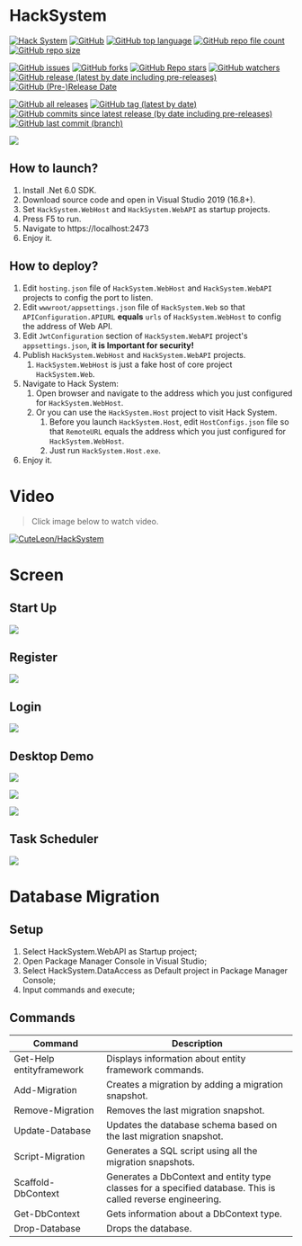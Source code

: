 # HackSystem

[![Hack System](https://github.com/CuteLeon/HackSystem/workflows/.Net%20Build/badge.svg)](https://github.com/CuteLeon/HackSystem/actions/workflows/dotnet-core.yml)
[![GitHub](https://img.shields.io/github/license/CuteLeon/HackSystem)](https://github.com/CuteLeon/HackSystem/blob/master/LICENSE)
[![GitHub top language](https://img.shields.io/github/languages/top/CuteLeon/HackSystem)](https://github.com/CuteLeon/HackSystem/search?l=c%23)
[![GitHub repo file count](https://img.shields.io/github/directory-file-count/CuteLeon/HackSystem)](https://github.com/CuteLeon/HackSystem)
[![GitHub repo size](https://img.shields.io/github/repo-size/CuteLeon/HackSystem)](https://github.com/CuteLeon/HackSystem/archive/refs/heads/master.zip)

[![GitHub issues](https://img.shields.io/github/issues/CuteLeon/HackSystem)](https://github.com/CuteLeon/HackSystem/issues?q=is%3Aopen+is%3Aissue)
[![GitHub forks](https://img.shields.io/github/forks/CuteLeon/HackSystem)](https://github.com/CuteLeon/HackSystem/network/members)
[![GitHub Repo stars](https://img.shields.io/github/stars/CuteLeon/HackSystem)](https://github.com/CuteLeon/HackSystem/stargazers)
[![GitHub watchers](https://img.shields.io/github/watchers/CuteLeon/HackSystem)](https://github.com/CuteLeon/HackSystem/watchers)
[![GitHub release (latest by date including pre-releases)](https://img.shields.io/github/v/release/CuteLeon/HackSystem?include_prereleases)](https://github.com/CuteLeon/HackSystem/releases)
[![GitHub (Pre-)Release Date](https://img.shields.io/github/release-date-pre/CuteLeon/HackSystem)](https://github.com/CuteLeon/HackSystem/releases)

[![GitHub all releases](https://img.shields.io/github/downloads/CuteLeon/HackSystem/total)](https://github.com/CuteLeon/HackSystem/archive/refs/heads/master.zip)
[![GitHub tag (latest by date)](https://img.shields.io/github/v/tag/CuteLeon/HackSystem)](https://github.com/CuteLeon/HackSystem/tags)
[![GitHub commits since latest release (by date including pre-releases)](https://img.shields.io/github/commits-since/CuteLeon/HackSystem/latest/master?include_prereleases)](https://github.com/CuteLeon/HackSystem/releases)
[![GitHub last commit (branch)](https://img.shields.io/github/last-commit/CuteLeon/HackSystem/master)](https://github.com/CuteLeon/HackSystem/commits/master)


![](https://raw.github.com/CuteLeon/HackSystem/master/HackSystem.Web/wwwroot/LogoImage.png)

## How to launch?

1. Install .Net 6.0 SDK.
2. Download source code and open in Visual Studio 2019 (16.8+).
3. Set `HackSystem.WebHost` and `HackSystem.WebAPI` as startup projects.
4. Press F5 to run.
5. Navigate to https://localhost:2473
6. Enjoy it.

## How to deploy?

1. Edit `hosting.json` file of `HackSystem.WebHost` and `HackSystem.WebAPI` projects to config the port to listen.
2. Edit `wwwroot/appsettings.json` file of `HackSystem.Web` so that `APIConfiguration.APIURL` **equals** `urls` of `HackSystem.WebHost` to config the address of Web API.
3. Edit `JwtConfiguration` section of  `HackSystem.WebAPI` project's `appsettings.json`, **it is Important for security!**
4. Publish `HackSystem.WebHost` and `HackSystem.WebAPI` projects.
   1. `HackSystem.WebHost` is just a fake host of core project `HackSystem.Web`.
5. Navigate to Hack System:
   1. Open browser and navigate to the address which you just configured for `HackSystem.WebHost`.
   2. Or you can use the `HackSystem.Host` project to visit Hack System.
      1. Before you launch `HackSystem.Host`, edit `HostConfigs.json` file so that `RemoteURL` equals the address which you just configured for `HackSystem.WebHost`.
      2. Just run `HackSystem.Host.exe`.
6. Enjoy it.


# Video

> Click image below to watch video.

[![CuteLeon/HackSystem](https://raw.github.com/CuteLeon/HackSystem/master/ReadMe/VideoSplash.jpg)](https://www.bilibili.com/video/BV1di4y177TH/ "CuteLeon/HackSystem")

# Screen

## Start Up

![](https://raw.github.com/CuteLeon/HackSystem/master/ReadMe/StartUp.jpg)



## Register

![](https://raw.github.com/CuteLeon/HackSystem/master/ReadMe/Register.jpg)



## Login

![](https://raw.github.com/CuteLeon/HackSystem/master/ReadMe/Login.jpg)



## Desktop Demo

![](https://raw.github.com/CuteLeon/HackSystem/master/ReadMe/DesktopDemo_0.jpg)

![](https://raw.github.com/CuteLeon/HackSystem/master/ReadMe/DesktopDemo_2.jpg)

![](https://raw.github.com/CuteLeon/HackSystem/master/ReadMe/DesktopDemo_1.jpg)



## Task Scheduler

![](https://raw.github.com/CuteLeon/HackSystem/master/ReadMe/TaskScheduler.jpg)



# Database Migration

## Setup

1. Select HackSystem.WebAPI as Startup project;
2. Open Package Manager Console in Visual Studio;
3. Select HackSystem.DataAccess as Default project in Package Manager Console;
4. Input commands and execute;

## Commands

| Command                  | Description                                                  |
| ------------------------ | ------------------------------------------------------------ |
| Get-Help entityframework | Displays information about entity framework commands.        |
| Add-Migration            | Creates a migration by adding a migration snapshot.          |
| Remove-Migration         | Removes the last migration snapshot.                         |
| Update-Database          | Updates the database schema based on the last migration snapshot. |
| Script-Migration         | Generates a SQL script using all the migration snapshots.    |
| Scaffold-DbContext       | Generates a DbContext and entity type classes for a specified database. This is called reverse engineering. |
| Get-DbContext            | Gets information about a DbContext type.                     |
| Drop-Database            | Drops the database.                                          |